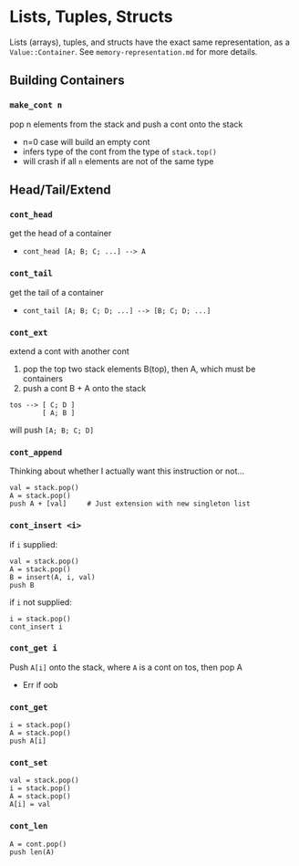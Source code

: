 # Lists, Tuples, Structs

Lists (arrays), tuples, and structs have the exact same representation, as a `Value::Container`. See `memory-representation.md` for more details.

## Building Containers

### `make_cont n`

pop n elements from the stack and push a cont onto the stack
* n=0 case will build an empty cont
* infers type of the cont from the type of `stack.top()`
* will crash if all `n` elements are not of the same type

## Head/Tail/Extend

### `cont_head`

get the head of a container
  * `cont_head [A; B; C; ...] --> A`


### `cont_tail`

get the tail of a container
  * `cont_tail [A; B; C; D; ...] --> [B; C; D; ...]`


### `cont_ext`

extend a cont with another cont
1. pop the top two stack elements B(top), then A, which must be containers
2. push a cont B + A onto the stack

```
tos --> [ C; D ]
        [ A; B ]
```
will push `[A; B; C; D]`

### `cont_append`
Thinking about whether I actually want this instruction or not...

```
val = stack.pop()
A = stack.pop()
push A + [val]     # Just extension with new singleton list
```

### `cont_insert <i>`

if `i` supplied:
```
val = stack.pop()
A = stack.pop()
B = insert(A, i, val)
push B
```

if `i` not supplied:
```
i = stack.pop()
cont_insert i
```

### `cont_get i`

Push `A[i]` onto the stack, where `A` is a cont on tos, then pop A
* Err if oob

### `cont_get`

```
i = stack.pop()
A = stack.pop()
push A[i]
```

### `cont_set`

```
val = stack.pop()
i = stack.pop()
A = stack.pop()
A[i] = val
```

### `cont_len`
```
A = cont.pop()
push len(A)
```
